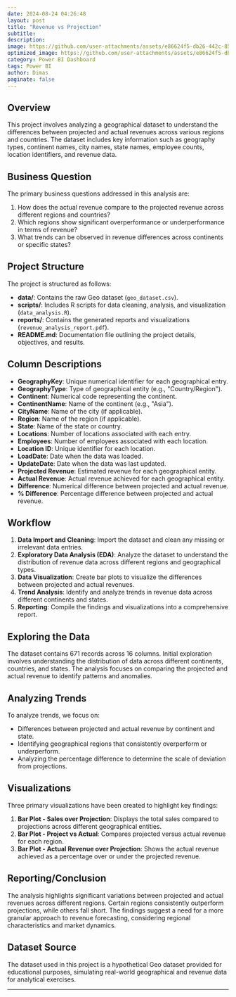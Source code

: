```yaml
---
date: 2024-08-24 04:26:48
layout: post
title: "Revenue vs Projection"
subtitle:
description:
image: https://github.com/user-attachments/assets/e86624f5-db26-442c-85e6-c7691574331d
optimized_image: https://github.com/user-attachments/assets/e86624f5-db26-442c-85e6-c7691574331d
category: Power BI Dashboard 
tags: Power BI
author: Dimas
paginate: false
---
```


## Overview
This project involves analyzing a geographical dataset to understand the differences between projected and actual revenues across various regions and countries. The dataset includes key information such as geography types, continent names, city names, state names, employee counts, location identifiers, and revenue data.

## Business Question
The primary business questions addressed in this analysis are:
1. How does the actual revenue compare to the projected revenue across different regions and countries?
2. Which regions show significant overperformance or underperformance in terms of revenue?
3. What trends can be observed in revenue differences across continents or specific states?

## Project Structure
The project is structured as follows:
- **data/**: Contains the raw Geo dataset (`geo_dataset.csv`).
- **scripts/**: Includes R scripts for data cleaning, analysis, and visualization (`data_analysis.R`).
- **reports/**: Contains the generated reports and visualizations (`revenue_analysis_report.pdf`).
- **README.md**: Documentation file outlining the project details, objectives, and results.

## Column Descriptions
- **GeographyKey**: Unique numerical identifier for each geographical entry.
- **GeographyType**: Type of geographical entity (e.g., "Country/Region").
- **Continent**: Numerical code representing the continent.
- **ContinentName**: Name of the continent (e.g., "Asia").
- **CityName**: Name of the city (if applicable).
- **Region**: Name of the region (if applicable).
- **State**: Name of the state or country.
- **Locations**: Number of locations associated with each entry.
- **Employees**: Number of employees associated with each location.
- **Location ID**: Unique identifier for each location.
- **LoadDate**: Date when the data was loaded.
- **UpdateDate**: Date when the data was last updated.
- **Projected Revenue**: Estimated revenue for each geographical entity.
- **Actual Revenue**: Actual revenue achieved for each geographical entity.
- **Difference**: Numerical difference between projected and actual revenue.
- **% Difference**: Percentage difference between projected and actual revenue.

## Workflow
1. **Data Import and Cleaning**: Import the dataset and clean any missing or irrelevant data entries.
2. **Exploratory Data Analysis (EDA)**: Analyze the dataset to understand the distribution of revenue data across different regions and geographical types.
3. **Data Visualization**: Create bar plots to visualize the differences between projected and actual revenues.
4. **Trend Analysis**: Identify and analyze trends in revenue data across different continents and states.
5. **Reporting**: Compile the findings and visualizations into a comprehensive report.

## Exploring the Data
The dataset contains 671 records across 16 columns. Initial exploration involves understanding the distribution of data across different continents, countries, and states. The analysis focuses on comparing the projected and actual revenue to identify patterns and anomalies.

## Analyzing Trends
To analyze trends, we focus on:
- Differences between projected and actual revenue by continent and state.
- Identifying geographical regions that consistently overperform or underperform.
- Analyzing the percentage difference to determine the scale of deviation from projections.

## Visualizations
Three primary visualizations have been created to highlight key findings:
1. **Bar Plot - Sales over Projection**: Displays the total sales compared to projections across different geographical entities.
2. **Bar Plot - Project vs Actual**: Compares projected versus actual revenue for each region.
3. **Bar Plot - Actual Revenue over Projection**: Shows the actual revenue achieved as a percentage over or under the projected revenue.

## Reporting/Conclusion
The analysis highlights significant variations between projected and actual revenues across different regions. Certain regions consistently outperform projections, while others fall short. The findings suggest a need for a more granular approach to revenue forecasting, considering regional characteristics and market dynamics.

## Dataset Source
The dataset used in this project is a hypothetical Geo dataset provided for educational purposes, simulating real-world geographical and revenue data for analytical exercises.

---



